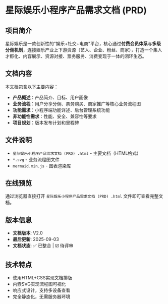 # 星际娱乐小程序产品需求文档 (PRD)

## 项目简介

星际娱乐是一款创新性的"娱乐+社交+电商"平台，核心通过**付费会员体系**与**多级分佣机制**，连接娱乐产业上下游资源（艺人、企业、粉丝、商家），打造一个集人才孵化、内容展示、资源对接、票务服务、消费变现于一体的闭环生态。

## 文档内容

本文档包含以下主要内容：

- **产品概述**：产品简介、目标、用户画像
- **业务流程**：用户分享分佣、票务购买、商家推广等核心业务流程图
- **功能需求**：小程序端功能详述、后台管理系统功能
- **非功能性需求**：性能、安全、兼容性等要求
- **项目规划**：版本发布计划和里程碑

## 文件说明

- `星际娱乐小程序产品需求文档 (PRD) .html` - 主要文档（HTML格式）
- `*.svg` - 业务流程图文件
- `mermaid.min.js` - 图表渲染库

## 在线预览

通过浏览器直接打开 `星际娱乐小程序产品需求文档 (PRD) .html` 文件即可查看完整文档。

## 版本信息

- **文档版本**: V2.0
- **最后更新**: 2025-09-03
- **文档状态**: ✅ 已整合 | ☑️ 待评审

## 技术特点

- 使用HTML+CSS实现文档排版
- 内嵌SVG实现流程图可视化
- 响应式设计，支持多设备查看
- 完全静态化，无需服务器环境